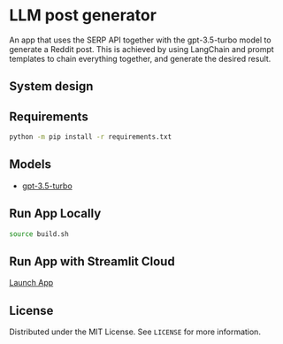 # LLM post generator
An app that uses the SERP API together with the gpt-3.5-turbo model to generate a Reddit post. This is achieved by using
LangChain and prompt templates to chain everything together, and generate the desired result.


## System design


## Requirements

```bash
python -m pip install -r requirements.txt
```


## Models

- [gpt-3.5-turbo](https://platform.openai.com/docs/models/gpt-3-5)


## Run App Locally

```bash
source build.sh
```

## Run App with Streamlit Cloud
[Launch App]()


## License

Distributed under the MIT License. See `LICENSE` for more information.

